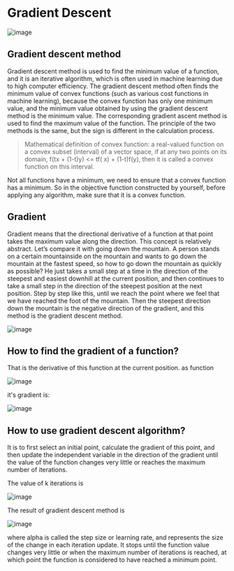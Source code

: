 # Gradient Descent
![image](https://user-images.githubusercontent.com/97000341/166850328-ffb945c1-0661-4578-be76-b582c7117d39.png)


Gradient descent method 
---
Gradient descent method is used to find the minimum value of a function, and it is an iterative algorithm, which is often used in machine learning due to high computer efficiency. The gradient descent method often finds the minimum value of convex functions (such as various cost functions in machine learning), because the convex function has only one minimum value, and the minimum value obtained by using the gradient descent method is the minimum value. The corresponding gradient ascent method is used to find the maximum value of the function. The principle of the two methods is the same, but the sign is different in the calculation process.
> Mathematical definition of convex function: a real-valued function on a convex subset (interval) of a vector space, if at any two points on its domain, f(tx + (1-t)y) <= tf( x) + (1-t)f(y), then it is called a convex function on this interval.  
>
Not all functions have a minimum, we need to ensure that a convex function has a minimum. So in the objective function constructed by yourself, before applying any algorithm, make sure that it is a convex function.

Gradient
----
Gradient means that the directional derivative of a function at that point takes the maximum value along the direction. This concept is relatively abstract. Let’s compare it with going down the mountain. A person stands on a certain mountainside on the mountain and wants to go down the mountain at the fastest speed, so how to go down the mountain as quickly as possible? He just takes a small step at a time in the direction of the steepest and easiest downhill at the current position, and then continues to take a small step in the direction of the steepest position at the next position. Step by step like this, until we reach the point where we feel that we have reached the foot of the mountain. Then the steepest direction down the mountain is the negative direction of the gradient, and this method is the gradient descent method.

![image](https://user-images.githubusercontent.com/97000341/166850137-d737e97f-3121-483a-868b-b09307d9a8df.png)


How to find the gradient of a function? 
---
That is the derivative of this function at the current position. 
as function

![image](https://user-images.githubusercontent.com/97000341/166850072-2d99d71d-c38d-4fe5-9502-9e753b9732ac.png)

it's gradient is:

![image](https://user-images.githubusercontent.com/97000341/166850131-a28dc111-3147-4f03-ad1d-dc7d29bbcbc2.png)

How to use gradient descent algorithm? 
---
It is to first select an initial point, calculate the gradient of this point, and then update the independent variable in the direction of the gradient until the value of the function changes very little or reaches the maximum number of iterations. 

The value of k iterations is

![image](https://user-images.githubusercontent.com/97000341/166850222-c2359321-a56a-4e1f-97ec-f04e4e2b89b5.png)

The result of gradient descent method is

![image](https://user-images.githubusercontent.com/97000341/166850260-b669b26c-04ce-4bf3-9f7d-79505c942c37.png)

where alpha is called the step size or learning rate, and represents the size of the change in each iteration update. It stops until the function value changes very little or when the maximum number of iterations is reached, at which point the function is considered to have reached a minimum point.

